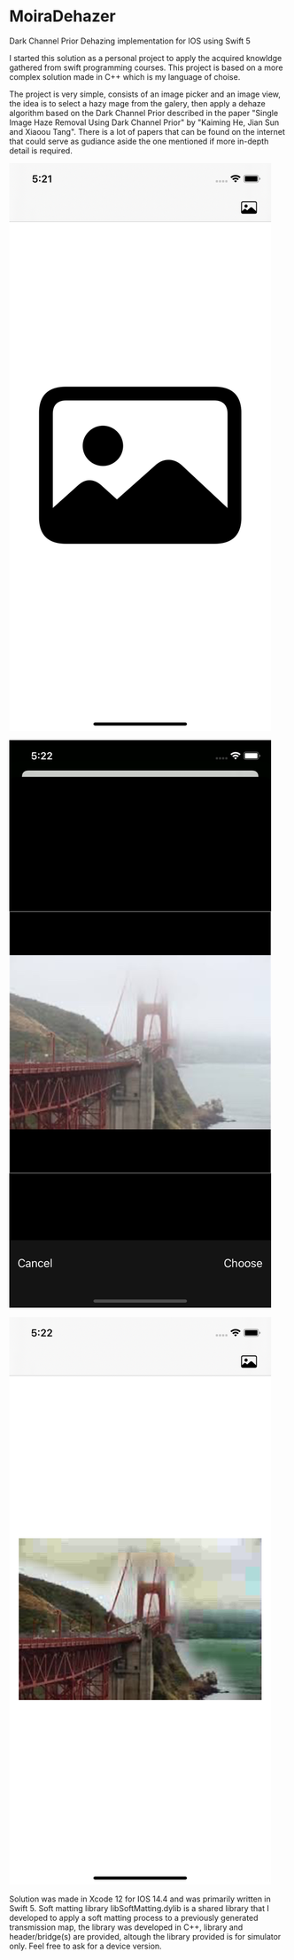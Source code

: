 # MoiraDehazer

Dark Channel Prior Dehazing implementation for IOS using Swift 5

I started this solution as a personal project to apply the acquired knowldge gathered from swift programming courses.
This project is based on a more complex solution made in C++ which is my language of choise.

The project is very simple, consists of an image picker and an image view, the idea is to select a hazy mage from the  galery, then apply a dehaze algorithm based on the Dark Channel Prior described in the paper "Single Image Haze Removal Using Dark Channel Prior" by "Kaiming He, Jian Sun and Xiaoou Tang". There is a lot of papers that can be found on the internet that could serve as gudiance aside the one mentioned if more in-depth detail is required.

![App Startup](RepositoryImages/01.png)

![Haze Image Selection](RepositoryImages/02.png)

![Resulting Image](RepositoryImages/03.png)

Solution was made in Xcode 12 for IOS 14.4 and was primarily written in Swift 5.
Soft matting library libSoftMatting.dylib is a shared library that I developed to apply a soft matting process to a  previously generated transmission map, the library was developed in C++, library and header/bridge(s) are provided, altough the library provided is for simulator only. Feel free to ask for a device version. 

